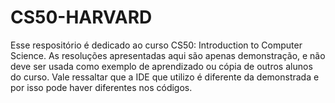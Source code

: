 # CS50-HARVARD
Esse respositório é dedicado ao curso CS50: Introduction to Computer Science. As resoluções apresentadas aqui são apenas demonstração, e não deve ser usada como exemplo de aprendizado ou cópia de outros alunos do curso. Vale ressaltar que a IDE que utilizo é diferente da demonstrada e por isso pode haver diferentes nos códigos.
